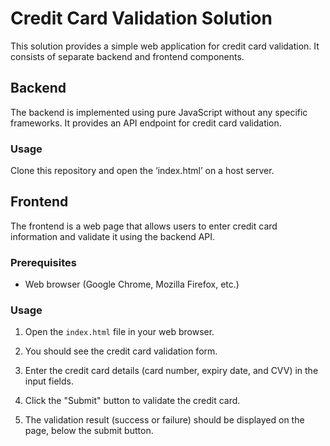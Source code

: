 # Credit Card Validation Solution

This solution provides a simple web application for credit card validation. It consists of separate backend and frontend components.

## Backend

The backend is implemented using pure JavaScript without any specific frameworks. It provides an API endpoint for credit card validation.

### Usage

Clone this repository and open the ‘index.html’ on a host server.

## Frontend

The frontend is a web page that allows users to enter credit card information and validate it using the backend API.

### Prerequisites

- Web browser (Google Chrome, Mozilla Firefox, etc.)

### Usage

1. Open the `index.html` file in your web browser.

2. You should see the credit card validation form.

3. Enter the credit card details (card number, expiry date, and CVV) in the input fields.

4. Click the "Submit" button to validate the credit card.

5. The validation result (success or failure) should be displayed on the page, below the submit button.
